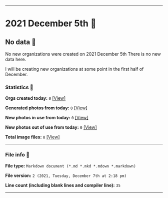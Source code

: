 
***

# 2021 December 5th 📅

## No data 🚫

No new organizations were created on 2021 December 5th There is no new data here.

I will be creating new organizations at some point in the first half of December.

### Statistics 📝

**Orgs created today:** `0` [[View]](/NewOrgs/2021/12_December/README.md#december-5th-2021)

**Generated photos from today:** `0` [[View]](/OrganizationGraphics/ByDate/2021/12_December/05/Generated/)

**New photos in use from today:** `0` [[View]](/OrganizationGraphics/ByDate/2021/12_December/05/Used/)

**New photos out of use from today:** `0` [[View]](/OrganizationGraphics/ByDate/2021/12_December/05/Unused/)

**Total image files:** `0` [[View]](/OrganizationGraphics/ByDate/2021/12_December/05/)

***

### File info 📜

**File type:** `Markdown document (*.md *.mkd *.mdown *.markdown)`

**File version:** `2 (2021, Tuesday, December 7th at 2:18 pm)`

**Line count (including blank lines and compiler line):** `35`

***


